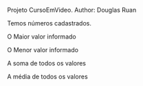Projeto CursoEmVideo.
Author: Douglas Ruan


Temos  números cadastrados.

O Maior valor informado

O Menor valor informado

A soma de todos os valores

A média de todos os valores